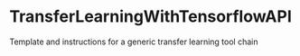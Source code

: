 # TransferLearningWithTensorflowAPI
Template and instructions for a generic transfer learning tool chain 
